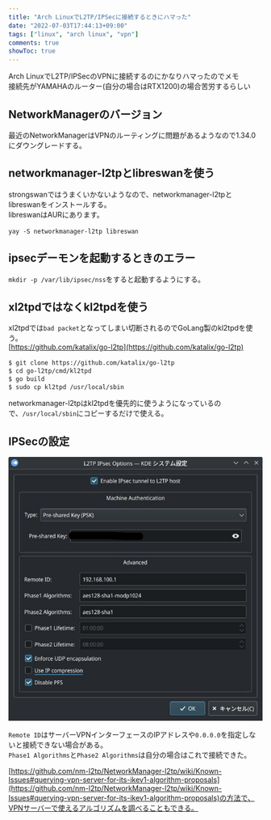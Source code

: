 ```yaml
---
title: "Arch LinuxでL2TP/IPSecに接続するときにハマった"
date: "2022-07-03T17:44:13+09:00"
tags: ["linux", "arch linux", "vpn"]
comments: true
showToc: true
---
```


Arch LinuxでL2TP/IPSecのVPNに接続するのにかなりハマったのでメモ  
接続先がYAMAHAのルーター(自分の場合はRTX1200)の場合苦労するらしい

## NetworkManagerのバージョン

最近のNetworkManagerはVPNのルーティングに問題があるようなので1.34.0にダウングレードする。

## networkmanager-l2tpとlibreswanを使う

strongswanではうまくいかないようなので、networkmanager-l2tpとlibreswanをインストールする。  
libreswanはAURにあります。

`yay -S networkmanager-l2tp libreswan`

## ipsecデーモンを起動するときのエラー

`mkdir -p /var/lib/ipsec/nss`をすると起動するようにする。

## xl2tpdではなくkl2tpdを使う

xl2tpdでは`bad packet`となってしまい切断されるのでGoLang製のkl2tpdを使う。  
[https://github.com/katalix/go-l2tp](https://github.com/katalix/go-l2tp)

```
$ git clone https://github.com/katalix/go-l2tp
$ cd go-l2tp/cmd/kl2tpd
$ go build
$ sudo cp kl2tpd /usr/local/sbin
```

networkmanager-l2tpはkl2tpdを優先的に使うようになっているので、`/usr/local/sbin`にコピーするだけで使える。

## IPSecの設定

![ipsec-set](ipsec-set.jpg)

`Remote ID`はサーバーVPNインターフェースのIPアドレスや`0.0.0.0`を指定しないと接続できない場合がある。  
`Phase1 Algorithms`と`Phase2 Algorithms`は自分の場合はこれで接続できた。

[https://github.com/nm-l2tp/NetworkManager-l2tp/wiki/Known-Issues#querying-vpn-server-for-its-ikev1-algorithm-proposals](https://github.com/nm-l2tp/NetworkManager-l2tp/wiki/Known-Issues#querying-vpn-server-for-its-ikev1-algorithm-proposals)の方法で、VPNサーバーで使えるアルゴリズムを調べることもできる。


